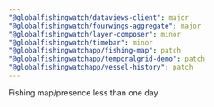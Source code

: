 ```yaml
---
"@globalfishingwatch/dataviews-client": major
"@globalfishingwatch/fourwings-aggregate": major
"@globalfishingwatch/layer-composer": minor
"@globalfishingwatch/timebar": minor
"@globalfishingwatchapp/fishing-map": patch
"@globalfishingwatchapp/temporalgrid-demo": patch
"@globalfishingwatchapp/vessel-history": patch
---
```


Fishing map/presence less than one day
